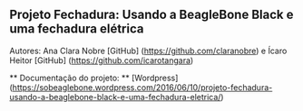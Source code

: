 ## Projeto Fechadura: Usando a BeagleBone Black e uma fechadura elétrica
Autores: Ana Clara Nobre [GitHub] (https://github.com/claranobre) e Ícaro Heitor [GitHub] (https://github.com/icarotangara)


** Documentação do projeto: **
[Wordpress] (https://sobeaglebone.wordpress.com/2016/06/10/projeto-fechadura-usando-a-beaglebone-black-e-uma-fechadura-eletrica/)